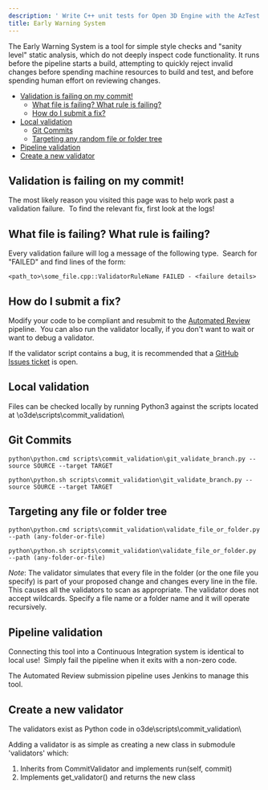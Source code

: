 ```yaml
---
description: ' Write C++ unit tests for Open 3D Engine with the AzTest framework. '
title: Early Warning System
---
```


The Early Warning System is a tool for simple style checks and "sanity level" static analysis, which do not deeply inspect code functionality. It runs before the pipeline starts a build, attempting to quickly reject invalid changes before spending machine resources to build and test, and before spending human effort on reviewing changes.

*   [Validation is failing on my commit!](#Validation-is-failing-on-my-commit!)
    *   [What file is failing? What rule is failing?](#What-file-is-failing?-What-rule-is-failing?)
    *   [How do I submit a fix?](#How-do-I-submit-a-fix?)
*   [Local validation](#Local-validation)
    *   [Git Commits](#Git-Commits)
    *   [Targeting any random file or folder tree](#Targeting-any-file-or-folder-tree)
*   [Pipeline validation](#Pipeline-validation)
*   [Create a new validator](#Create-a-new-validator)

Validation is failing on my commit!
-----------------------------------

The most likely reason you visited this page was to help work past a validation failure.  To find the relevant fix, first look at the logs!

## What file is failing? What rule is failing?

Every validation failure will log a message of the following type.  Search for "FAILED" and find lines of the form:

```
<path_to>\some_file.cpp::ValidatorRuleName FAILED - <failure details>
```

## How do I submit a fix?

Modify your code to be compliant and resubmit to the [Automated Review](TODO) pipeline.  You can also run the validator locally, if you don't want to wait or want to debug a validator.

If the validator script contains a bug, it is recommended that a [GitHub Issues ticket](https://github.com/aws-lumberyard/o3de/issues/new/choose) is open.

Local validation
----------------

Files can be checked locally by running Python3 against the scripts located at \\o3de\\scripts\\commit\_validation\\

## Git Commits

```
python\python.cmd scripts\commit_validation\git_validate_branch.py --source SOURCE --target TARGET

python\python.sh scripts\commit_validation\git_validate_branch.py --source SOURCE --target TARGET
```

## Targeting any file or folder tree

```
python\python.cmd scripts\commit_validation\validate_file_or_folder.py --path (any-folder-or-file)

python\python.sh scripts\commit_validation\validate_file_or_folder.py --path (any-folder-or-file)
```

*Note*: The validator simulates that every file in the folder (or the one file you specify) is part of your proposed change and changes every line in the file. This causes all the validators to scan as appropriate. The validator does not accept wildcards. Specify a file name or a folder name and it will operate recursively.

Pipeline validation
-------------------

Connecting this tool into a Continuous Integration system is identical to local use!  Simply fail the pipeline when it exits with a non-zero code.

The Automated Review submission pipeline uses Jenkins to manage this tool.

Create a new validator
----------------------

The validators exist as Python code in o3de\\scripts\\commit\_validation\\

Adding a validator is as simple as creating a new class in submodule 'validators' which:

1.  Inherits from CommitValidator and implements run(self, commit)
2.  Implements get\_validator() and returns the new class